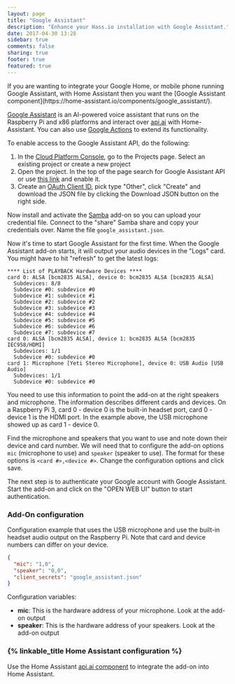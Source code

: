 ```yaml
---
layout: page
title: "Google Assistant"
description: "Enhance your Hass.io installation with Google Assistant."
date: 2017-04-30 13:28
sidebar: true
comments: false
sharing: true
footer: true
featured: true
---
```


<p class='note'>
  If you are wanting to integrate your Google Home, or mobile phone running Google Assistant, with Home Assistant then you want the [Google Assistant component](https://home-assistant.io/components/google_assistant/).
</p>

[Google Assistant][GoogleAssistant] is an AI-powered voice assistant that runs on the Raspberry Pi and x86 platforms and interact over [api.ai] with Home-Assistant. You can also use [Google Actions][GoogleActions] to extend its functionality.

To enable access to the Google Assistant API, do the following:

1. In the [Cloud Platform Console][project], go to the Projects page. Select an existing project or create a new project
2. Open the project. In the top of the page search for Google Assistant API or use [this link][API] and enable it.
3. Create an [OAuth Client ID][oauthclient], pick type "Other", click "Create" and download the JSON file by clicking the Download JSON button on the right side.

Now install and activate the [Samba] add-on so you can upload your credential file. Connect to the "share" Samba share and copy your credentials over. Name the file `google_assistant.json`.

Now it's time to start Google Assistant for the first time. When the Google Assistant add-on starts, it will output your audio devices in the "Logs" card. You might have to hit "refresh" to get the latest logs:

```text
**** List of PLAYBACK Hardware Devices ****
card 0: ALSA [bcm2835 ALSA], device 0: bcm2835 ALSA [bcm2835 ALSA]
  Subdevices: 8/8
  Subdevice #0: subdevice #0
  Subdevice #1: subdevice #1
  Subdevice #2: subdevice #2
  Subdevice #3: subdevice #3
  Subdevice #4: subdevice #4
  Subdevice #5: subdevice #5
  Subdevice #6: subdevice #6
  Subdevice #7: subdevice #7
card 0: ALSA [bcm2835 ALSA], device 1: bcm2835 ALSA [bcm2835 IEC958/HDMI]
  Subdevices: 1/1
  Subdevice #0: subdevice #0
card 1: Microphone [Yeti Stereo Microphone], device 0: USB Audio [USB Audio]
  Subdevices: 1/1
  Subdevice #0: subdevice #0
```

You need to use this information to point the add-on at the right speakers and microphone. The information describes different cards and devices. On a Raspberry Pi 3, card 0 - device 0 is the built-in headset port, card 0 - device 1 is the HDMI port. In the example above, the USB microphone showed up as card 1 - device 0.

Find the microphone and speakers that you want to use and note down their device and card number. We will need that to configure the add-on options `mic` (microphone to use) and `speaker` (speaker to use). The format for these options is `<card #>,<device #>`. Change the configuration options and click save.

The next step is to authenticate your Google account with Google Assistant. Start the add-on and click on the "OPEN WEB UI" button to start authentication.

### Add-On configuration

Configuration example that uses the USB microphone and use the built-in headset audio output on the Raspberry Pi. Note that card and device numbers can differ on your device.

```json
{
  "mic": "1,0",
  "speaker": "0,0",
  "client_secrets": "google_assistant.json"
}
```

Configuration variables:

- **mic**: This is the hardware address of your microphone. Look at the add-on output 
- **speaker**: This is the hardware address of your speakers. Look at the add-on output

### {% linkable_title Home Assistant configuration %}

Use the Home Assistant [api.ai component][comp] to integrate the add-on into Home Assistant.


[GoogleAssistant]: https://assistant.google.com/
[GoogleActions]: https://actions.google.com/
[api.ai]: https://api.ai/
[Samba]: /addons/samba/
[comp]: /components/apiai/
[project]: https://console.cloud.google.com/project
[API]: https://console.developers.google.com/apis/api/embeddedassistant.googleapis.com/overview
[oauthclient]: https://console.developers.google.com/apis/credentials/oauthclient
